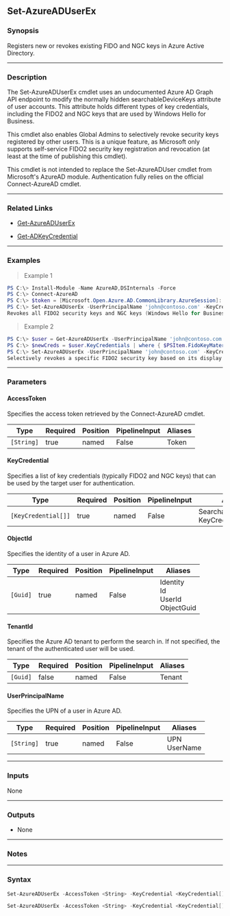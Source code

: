 Set-AzureADUserEx
-----------------

### Synopsis
Registers new or revokes existing FIDO and NGC keys in Azure Active Directory.

---

### Description

The Set-AzureADUserEx cmdlet uses an undocumented Azure AD Graph API endpoint to modify the normally hidden searchableDeviceKeys attribute of user accounts. This attribute holds different types of key credentials, including the FIDO2 and NGC keys that are used by Windows Hello for Business.

This cmdlet also enables Global Admins to selectively revoke security keys registered by other users. This is a unique feature, as Microsoft only supports self-service FIDO2 security key registration and revocation (at least at the time of publishing this cmdlet).

This cmdlet is not intended to replace the Set-AzureADUser cmdlet from Microsoft's AzureAD module. Authentication fully relies on the official Connect-AzureAD cmdlet.

---

### Related Links
* [Get-AzureADUserEx](Get-AzureADUserEx)

* [Get-ADKeyCredential](Get-ADKeyCredential)

---

### Examples
> Example 1

```PowerShell
PS C:\> Install-Module -Name AzureAD,DSInternals -Force
PS C:\> Connect-AzureAD
PS C:\> $token = [Microsoft.Open.Azure.AD.CommonLibrary.AzureSession]::AccessTokens['AccessToken'].AccessToken
PS C:\> Set-AzureADUserEx -UserPrincipalName 'john@contoso.com' -KeyCredential @() -Token $token
Revokes all FIDO2 security keys and NGC keys (Windows Hello for Business) that were previously registered by the specified user. Typical use case includes stolen devices and other security incidents.
```
> Example 2

```PowerShell
PS C:\> $user = Get-AzureADUserEx -UserPrincipalName 'john@contoso.com' -AccessToken $token 
PS C:\> $newCreds = $user.KeyCredentials | where { $PSItem.FidoKeyMaterial.DisplayName -notlike '*YubiKey*' }
PS C:\> Set-AzureADUserEx -UserPrincipalName 'john@contoso.com' -KeyCredential $newCreds -Token $token
Selectively revokes a specific FIDO2 security key based on its display name. Typical use case is a stolen/lost security key.
```

---

### Parameters
#### **AccessToken**
Specifies the access token retrieved by the Connect-AzureAD cmdlet.

|Type      |Required|Position|PipelineInput|Aliases|
|----------|--------|--------|-------------|-------|
|`[String]`|true    |named   |False        |Token  |

#### **KeyCredential**
Specifies a list of key credentials (typically FIDO2 and NGC keys) that can be used by the target user for authentication.

|Type               |Required|Position|PipelineInput|Aliases                                  |
|-------------------|--------|--------|-------------|-----------------------------------------|
|`[KeyCredential[]]`|true    |named   |False        |SearchableDeviceKey<br/>KeyCredentialLink|

#### **ObjectId**
Specifies the identity of a user in Azure AD.

|Type    |Required|Position|PipelineInput|Aliases                                  |
|--------|--------|--------|-------------|-----------------------------------------|
|`[Guid]`|true    |named   |False        |Identity<br/>Id<br/>UserId<br/>ObjectGuid|

#### **TenantId**
Specifies the Azure AD tenant to perform the search in. If not specified, the tenant of the authenticated user will be used.

|Type    |Required|Position|PipelineInput|Aliases|
|--------|--------|--------|-------------|-------|
|`[Guid]`|false   |named   |False        |Tenant |

#### **UserPrincipalName**
Specifies the UPN of a user in Azure AD.

|Type      |Required|Position|PipelineInput|Aliases         |
|----------|--------|--------|-------------|----------------|
|`[String]`|true    |named   |False        |UPN<br/>UserName|

---

### Inputs
None

---

### Outputs
* None

---

### Notes

---

### Syntax
```PowerShell
Set-AzureADUserEx -AccessToken <String> -KeyCredential <KeyCredential[]> -ObjectId <Guid> [-TenantId <Guid>] [<CommonParameters>]
```
```PowerShell
Set-AzureADUserEx -AccessToken <String> -KeyCredential <KeyCredential[]> [-TenantId <Guid>] -UserPrincipalName <String> [<CommonParameters>]
```
